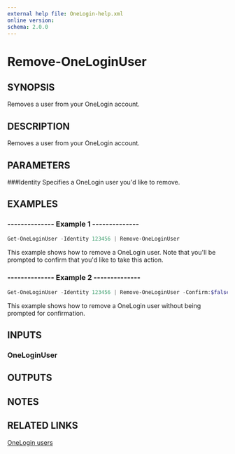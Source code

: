 ```yaml
---
external help file: OneLogin-help.xml
online version: 
schema: 2.0.0
---
```


# Remove-OneLoginUser

## SYNOPSIS
Removes a user from your OneLogin account.

## DESCRIPTION
Removes a user from your OneLogin account.

## PARAMETERS
###Identity
Specifies a OneLogin user you'd like to remove.

## EXAMPLES
### --------------  Example 1  --------------

```powershell
Get-OneLoginUser -Identity 123456 | Remove-OneLoginUser
```

This example shows how to remove a OneLogin user. Note that you'll be prompted to confirm that you'd like to take this action.

### --------------  Example 2  --------------

```powershell
Get-OneLoginUser -Identity 123456 | Remove-OneLoginUser -Confirm:$false
```

This example shows how to remove a OneLogin user without being prompted for confirmation.

## INPUTS
### OneLoginUser

## OUTPUTS

## NOTES

## RELATED LINKS
[OneLogin users](https://developers.onelogin.com/api-docs/1/users/user-resource)
